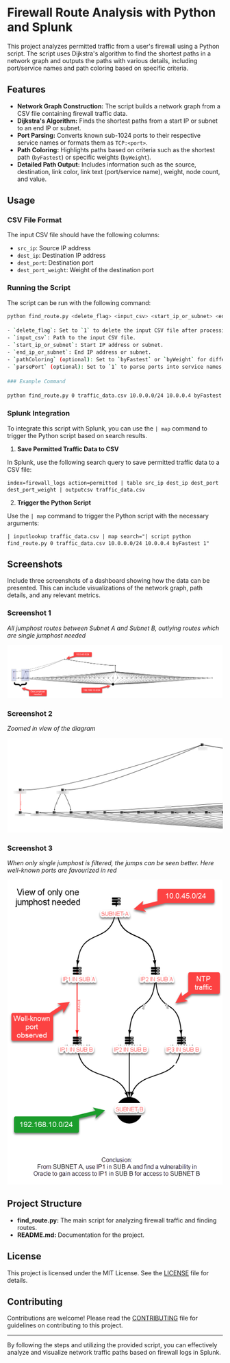 # Firewall Route Analysis with Python and Splunk

This project analyzes permitted traffic from a user's firewall using a Python script. The script uses Dijkstra's algorithm to find the shortest paths in a network graph and outputs the paths with various details, including port/service names and path coloring based on specific criteria.

## Features

- **Network Graph Construction:** The script builds a network graph from a CSV file containing firewall traffic data.
- **Dijkstra's Algorithm:** Finds the shortest paths from a start IP or subnet to an end IP or subnet.
- **Port Parsing:** Converts known sub-1024 ports to their respective service names or formats them as `TCP:<port>`.
- **Path Coloring:** Highlights paths based on criteria such as the shortest path (`byFastest`) or specific weights (`byWeight`).
- **Detailed Path Output:** Includes information such as the source, destination, link color, link text (port/service name), weight, node count, and value.

## Usage

### CSV File Format

The input CSV file should have the following columns:

- `src_ip`: Source IP address
- `dest_ip`: Destination IP address
- `dest_port`: Destination port
- `dest_port_weight`: Weight of the destination port

### Running the Script

The script can be run with the following command:

```sh
python find_route.py <delete_flag> <input_csv> <start_ip_or_subnet> <end_ip_or_subnet> [<pathColoring>] [<parsePort>]

- `delete_flag`: Set to `1` to delete the input CSV file after processing.
- `input_csv`: Path to the input CSV file.
- `start_ip_or_subnet`: Start IP address or subnet.
- `end_ip_or_subnet`: End IP address or subnet.
- `pathColoring` (optional): Set to `byFastest` or `byWeight` for different path coloring criteria.
- `parsePort` (optional): Set to `1` to parse ports into service names, otherwise ports are formatted as `TCP:<port>`.

### Example Command

python find_route.py 0 traffic_data.csv 10.0.0.0/24 10.0.0.4 byFastest 1
```

### Splunk Integration

To integrate this script with Splunk, you can use the `| map` command to trigger the Python script based on search results.

1. **Save Permitted Traffic Data to CSV**

In Splunk, use the following search query to save permitted traffic data to a CSV file:

```spl
index=firewall_logs action=permitted | table src_ip dest_ip dest_port dest_port_weight | outputcsv traffic_data.csv
```

2. **Trigger the Python Script**

Use the `| map` command to trigger the Python script with the necessary arguments:

```spl
| inputlookup traffic_data.csv | map search="| script python find_route.py 0 traffic_data.csv 10.0.0.0/24 10.0.0.4 byFastest 1"
```

## Screenshots

Include three screenshots of a dashboard showing how the data can be presented. This can include visualizations of the network graph, path details, and any relevant metrics.

### Screenshot 1

*All jumphost routes between Subnet A and Subnet B, outlying routes which are single jumphost needed*

![Screenshot 1](screenshot1.png)

### Screenshot 2

*Zoomed in view of the diagram*

![Screenshot 2](screenshot2.png)

### Screenshot 3

*When only single jumphost is filtered, the jumps can be seen better. Here well-known ports are favourized in red*

![Screenshot 3](screenshot3.png)

## Project Structure

- **find_route.py:** The main script for analyzing firewall traffic and finding routes.
- **README.md:** Documentation for the project.

## License

This project is licensed under the MIT License. See the [LICENSE](LICENSE) file for details.

## Contributing

Contributions are welcome! Please read the [CONTRIBUTING](CONTRIBUTING.md) file for guidelines on contributing to this project.

---
By following the steps and utilizing the provided script, you can effectively analyze and visualize network traffic paths based on firewall logs in Splunk.
```

